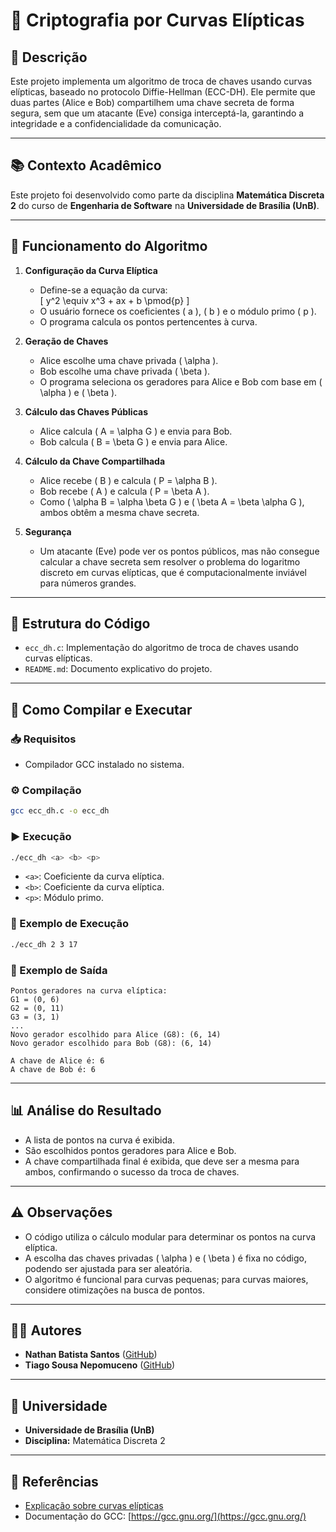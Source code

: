 # 🔐 Criptografia por Curvas Elípticas

## 📌 Descrição
Este projeto implementa um algoritmo de troca de chaves usando curvas elípticas, baseado no protocolo Diffie-Hellman (ECC-DH). Ele permite que duas partes (Alice e Bob) compartilhem uma chave secreta de forma segura, sem que um atacante (Eve) consiga interceptá-la, garantindo a integridade e a confidencialidade da comunicação.

---

## 📚 Contexto Acadêmico
Este projeto foi desenvolvido como parte da disciplina **Matemática Discreta 2** do curso de **Engenharia de Software** na **Universidade de Brasília (UnB)**.

---

## 🔧 Funcionamento do Algoritmo

1. **Configuração da Curva Elíptica**  
   - Define-se a equação da curva:  
     \[ y^2 \equiv x^3 + ax + b \pmod{p} \]
   - O usuário fornece os coeficientes \( a \), \( b \) e o módulo primo \( p \).
   - O programa calcula os pontos pertencentes à curva.

2. **Geração de Chaves**  
   - Alice escolhe uma chave privada \( \alpha \).
   - Bob escolhe uma chave privada \( \beta \).
   - O programa seleciona os geradores para Alice e Bob com base em \( \alpha \) e \( \beta \).

3. **Cálculo das Chaves Públicas**  
   - Alice calcula \( A = \alpha G \) e envia para Bob.
   - Bob calcula \( B = \beta G \) e envia para Alice.

4. **Cálculo da Chave Compartilhada**  
   - Alice recebe \( B \) e calcula \( P = \alpha B \).
   - Bob recebe \( A \) e calcula \( P = \beta A \).
   - Como \( \alpha B = \alpha \beta G \) e \( \beta A = \beta \alpha G \), ambos obtêm a mesma chave secreta.

5. **Segurança**  
   - Um atacante (Eve) pode ver os pontos públicos, mas não consegue calcular a chave secreta sem resolver o problema do logaritmo discreto em curvas elípticas, que é computacionalmente inviável para números grandes.

---

## 📜 Estrutura do Código
- `ecc_dh.c`: Implementação do algoritmo de troca de chaves usando curvas elípticas.
- `README.md`: Documento explicativo do projeto.

---

## 🚀 Como Compilar e Executar

### 📥 Requisitos
- Compilador GCC instalado no sistema.

### ⚙️ Compilação
```sh
gcc ecc_dh.c -o ecc_dh
```

### ▶️ Execução
```sh
./ecc_dh <a> <b> <p>
```
- `<a>`: Coeficiente da curva elíptica.
- `<b>`: Coeficiente da curva elíptica.
- `<p>`: Módulo primo.

### 📌 Exemplo de Execução
```sh
./ecc_dh 2 3 17
```

### 📌 Exemplo de Saída
```
Pontos geradores na curva elíptica:
G1 = (0, 6)
G2 = (0, 11)
G3 = (3, 1)
...
Novo gerador escolhido para Alice (G8): (6, 14)  
Novo gerador escolhido para Bob (G8): (6, 14)  

A chave de Alice é: 6  
A chave de Bob é: 6
```

---

## 📊 Análise do Resultado
- A lista de pontos na curva é exibida.
- São escolhidos pontos geradores para Alice e Bob.
- A chave compartilhada final é exibida, que deve ser a mesma para ambos, confirmando o sucesso da troca de chaves.

---

## ⚠️ Observações
- O código utiliza o cálculo modular para determinar os pontos na curva elíptica.
- A escolha das chaves privadas \( \alpha \) e \( \beta \) é fixa no código, podendo ser ajustada para ser aleatória.
- O algoritmo é funcional para curvas pequenas; para curvas maiores, considere otimizações na busca de pontos.

---

## 👨‍💻 Autores
- **Nathan Batista Santos** ([GitHub](https://github.com/Nathan-bs))
- **Tiago Sousa Nepomuceno** ([GitHub](https://github.com/TiagoCTnepo))

---

## 🏫 Universidade
- **Universidade de Brasília (UnB)**
- **Disciplina:** Matemática Discreta 2

---

## 📖 Referências
- [Explicação sobre curvas elípticas](https://youtu.be/F3zzNa42-tQ?si=4DF7ktwa5LfQqshV)
- Documentação do GCC: [https://gcc.gnu.org/](https://gcc.gnu.org/)